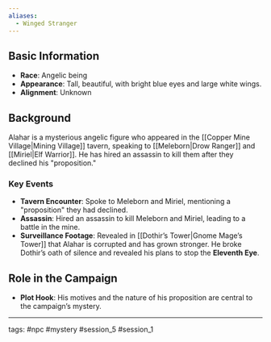 ```yaml
---
aliases:
  - Winged Stranger
---
```

## Basic Information
- **Race**: Angelic being
- **Appearance**: Tall, beautiful, with bright blue eyes and large white wings.
- **Alignment**: Unknown

## Background
Alahar is a mysterious angelic figure who appeared in the [[Copper Mine Village|Mining Village]] tavern, speaking to [[Meleborn|Drow Ranger]] and [[Miriel|Elf Warrior]]. He has hired an assassin to kill them after they declined his "proposition."

### Key Events
- **Tavern Encounter**: Spoke to Meleborn and Miriel, mentioning a "proposition" they had declined.
- **Assassin**: Hired an assassin to kill Meleborn and Miriel, leading to a battle in the mine.
- **Surveillance Footage**: Revealed in [[Dothir’s Tower|Gnome Mage’s Tower]] that Alahar is corrupted and has grown stronger. He broke Dothir’s oath of silence and revealed his plans to stop the **Eleventh Eye**.

## Role in the Campaign
- **Plot Hook**: His motives and the nature of his proposition are central to the campaign’s mystery.

---
tags: #npc #mystery #session_5 #session_1 